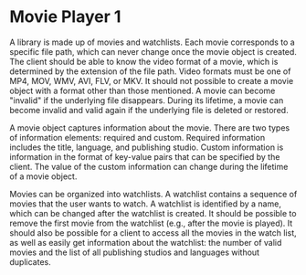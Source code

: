 # Movie Player 1
A library is made up of movies and watchlists. Each movie corresponds to a specific file path, which can never change once the movie object is created. The client should be able to know the video format of a movie, which is determined by the extension of the file path. Video formats must be one of MP4, MOV, WMV, AVI, FLV, or MKV. It should not possible to create a movie object with a format other than those mentioned. A movie can become "invalid" if the underlying file disappears. During its lifetime, a movie can become invalid and valid again if the underlying file is deleted or restored.

A movie object captures information about the movie. There are two types of information elements: required and custom. Required information includes the title, language, and publishing studio. Custom information is information in the format of key-value pairs that can be specified by the client. The value of the custom information can change during the lifetime of a movie object.

Movies can be organized into watchlists. A watchlist contains a sequence of movies that the user wants to watch. A watchlist is identified by a name, which can be changed after the watchlist is created. It should be possible to remove the first movie from the watchlist (e.g., after the movie is played). It should also be possible for a client to access all the movies in the watch list, as well as easily get information about the watchlist: the number of valid movies and the list of all publishing studios and languages without duplicates. 
